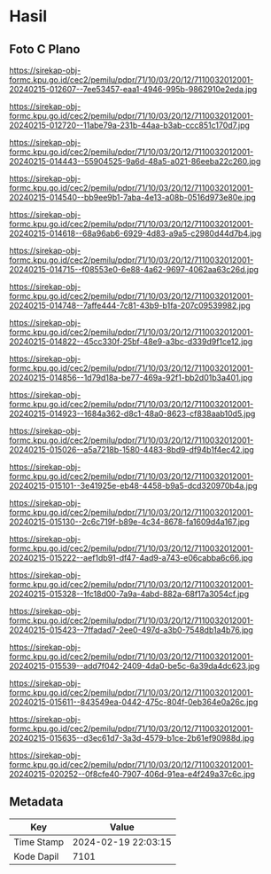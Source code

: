# Hasil

## Foto C Plano

https://sirekap-obj-formc.kpu.go.id/cec2/pemilu/pdpr/71/10/03/20/12/7110032012001-20240215-012607--7ee53457-eaa1-4946-995b-9862910e2eda.jpg

https://sirekap-obj-formc.kpu.go.id/cec2/pemilu/pdpr/71/10/03/20/12/7110032012001-20240215-012720--11abe79a-231b-44aa-b3ab-ccc851c170d7.jpg

https://sirekap-obj-formc.kpu.go.id/cec2/pemilu/pdpr/71/10/03/20/12/7110032012001-20240215-014443--55904525-9a6d-48a5-a021-86eeba22c260.jpg

https://sirekap-obj-formc.kpu.go.id/cec2/pemilu/pdpr/71/10/03/20/12/7110032012001-20240215-014540--bb9ee9b1-7aba-4e13-a08b-0516d973e80e.jpg

https://sirekap-obj-formc.kpu.go.id/cec2/pemilu/pdpr/71/10/03/20/12/7110032012001-20240215-014618--68a96ab6-6929-4d83-a9a5-c2980d44d7b4.jpg

https://sirekap-obj-formc.kpu.go.id/cec2/pemilu/pdpr/71/10/03/20/12/7110032012001-20240215-014715--f08553e0-6e88-4a62-9697-4062aa63c26d.jpg

https://sirekap-obj-formc.kpu.go.id/cec2/pemilu/pdpr/71/10/03/20/12/7110032012001-20240215-014748--7affe444-7c81-43b9-b1fa-207c09539982.jpg

https://sirekap-obj-formc.kpu.go.id/cec2/pemilu/pdpr/71/10/03/20/12/7110032012001-20240215-014822--45cc330f-25bf-48e9-a3bc-d339d9f1ce12.jpg

https://sirekap-obj-formc.kpu.go.id/cec2/pemilu/pdpr/71/10/03/20/12/7110032012001-20240215-014856--1d79d18a-be77-469a-92f1-bb2d01b3a401.jpg

https://sirekap-obj-formc.kpu.go.id/cec2/pemilu/pdpr/71/10/03/20/12/7110032012001-20240215-014923--1684a362-d8c1-48a0-8623-cf838aab10d5.jpg

https://sirekap-obj-formc.kpu.go.id/cec2/pemilu/pdpr/71/10/03/20/12/7110032012001-20240215-015026--a5a7218b-1580-4483-8bd9-df94b1f4ec42.jpg

https://sirekap-obj-formc.kpu.go.id/cec2/pemilu/pdpr/71/10/03/20/12/7110032012001-20240215-015101--3e41925e-eb48-4458-b9a5-dcd320970b4a.jpg

https://sirekap-obj-formc.kpu.go.id/cec2/pemilu/pdpr/71/10/03/20/12/7110032012001-20240215-015130--2c6c719f-b89e-4c34-8678-fa1609d4a167.jpg

https://sirekap-obj-formc.kpu.go.id/cec2/pemilu/pdpr/71/10/03/20/12/7110032012001-20240215-015222--aef1db91-df47-4ad9-a743-e06cabba6c66.jpg

https://sirekap-obj-formc.kpu.go.id/cec2/pemilu/pdpr/71/10/03/20/12/7110032012001-20240215-015328--1fc18d00-7a9a-4abd-882a-68f17a3054cf.jpg

https://sirekap-obj-formc.kpu.go.id/cec2/pemilu/pdpr/71/10/03/20/12/7110032012001-20240215-015423--7ffadad7-2ee0-497d-a3b0-7548db1a4b76.jpg

https://sirekap-obj-formc.kpu.go.id/cec2/pemilu/pdpr/71/10/03/20/12/7110032012001-20240215-015539--add7f042-2409-4da0-be5c-6a39da4dc623.jpg

https://sirekap-obj-formc.kpu.go.id/cec2/pemilu/pdpr/71/10/03/20/12/7110032012001-20240215-015611--843549ea-0442-475c-804f-0eb364e0a26c.jpg

https://sirekap-obj-formc.kpu.go.id/cec2/pemilu/pdpr/71/10/03/20/12/7110032012001-20240215-015635--d3ec61d7-3a3d-4579-b1ce-2b61ef90988d.jpg

https://sirekap-obj-formc.kpu.go.id/cec2/pemilu/pdpr/71/10/03/20/12/7110032012001-20240215-020252--0f8cfe40-7907-406d-91ea-e4f249a37c6c.jpg


## Metadata

| Key        | Value               |
| ---------- | ------------------- |
| Time Stamp | 2024-02-19 22:03:15 |
| Kode Dapil | 7101                |



